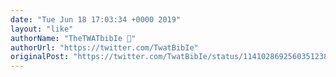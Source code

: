 ```yaml
---
date: "Tue Jun 18 17:03:34 +0000 2019"
layout: "like"
authorName: "TheTWATbibIe 🔞"
authorUrl: "https://twitter.com/TwatBibIe"
originalPost: "https://twitter.com/TwatBibIe/status/1141028692560351238"
---
```

